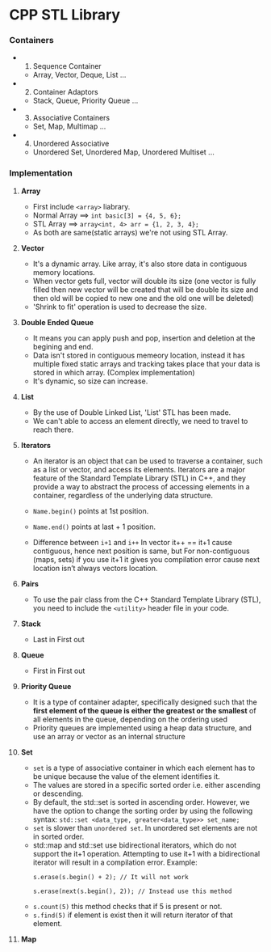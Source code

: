 # CPP STL Library

### Containers
- 1. Sequence Container
    - Array, Vector, Deque, List ...
- 2. Container Adaptors
    - Stack, Queue, Priority Queue ...
- 3. Associative Containers
    - Set, Map, Multimap ...
- 4. Unordered Associative
    - Unordered Set, Unordered Map, Unordered Multiset ...


### Implementation

1. **Array**
    - First include `<array>` liabrary.
    - Normal Array ==> `int basic[3] = {4, 5, 6};`
    - STL Array ==> `array<int, 4> arr = {1, 2, 3, 4};`
    - As both are same(static arrays) we're not using STL Array.

2. **Vector**
    - It's a dynamic array. Like array, it's also store data in contiguous memory locations. 
    - When vector gets full, vector will double its size (one vector is fully filled then new vector will be created that will be double its size and then old will be copied to new one and the old one will be deleted)
    - 'Shrink to fit' operation is used to decrease the size.

3. **Double Ended Queue**
    - It means you can apply push and pop, insertion and deletion at the begining and end.
    - Data isn't stored in contiguous memeory location, instead it has multiple fixed static arrays and tracking takes place that your data is stored in which array. (Complex implementation)
    - It's dynamic, so size can increase.

4. **List**
    - By the use of Double Linked List, 'List' STL has been made.
    - We can't able to access an element directly, we need to travel to reach there.

5. **Iterators**
    - An iterator is an object that can be used to traverse a container, such as a list or vector, and access its elements. Iterators are a major feature of the Standard Template Library (STL) in C++, and they provide a way to abstract the process of accessing elements in a container, regardless of the underlying data structure.
    - `Name.begin()` points at 1st position.
    - `Name.end()` points at last + 1 position.

    - Difference between `i+1` and `i++`
    In vector it++ == it+1 cause contiguous, hence next position is same, but
    For non-contiguous (maps, sets) if you use it+1 it gives you compilation error cause next location isn’t always vectors location.

6. **Pairs**
    - To use the pair class from the C++ Standard Template Library (STL), you need to include the `<utility>` header file in your code.

7. **Stack**
    - Last in First out

8. **Queue**
    - First in First out

9. **Priority Queue** 
    -  It is a type of container adapter, specifically designed such that the **first element of the queue is either the greatest or the smallest** of all elements in the queue, depending on the ordering used
    - Priority queues are implemented using a heap data structure, and use an array or vector as an internal structure

10. **Set**
    - `set` is a type of associative container in which each element has to be unique because the value of the element identifies it.
    - The values are stored in a specific sorted order i.e. either ascending or descending.
    - By default, the std::set is sorted in ascending order. However, we have the option to change the sorting order by using the following syntax: `std::set <data_type, greater<data_type>> set_name;`
    - `set` is slower than `unordered set`. In unordered set elements are not in sorted order.
    - std::map and std::set use bidirectional iterators, which do not support the it+1 operation. Attempting to use it+1 with a bidirectional iterator will result in a compilation error.
        Example:
        ```
        s.erase(s.begin() + 2); // It will not work

        s.erase(next(s.begin(), 2)); // Instead use this method
        ```
    - `s.count(5)` this method checks that if 5 is present or not.
    - `s.find(5)` if element is exist then it will return iterator of that element.

11. **Map**

